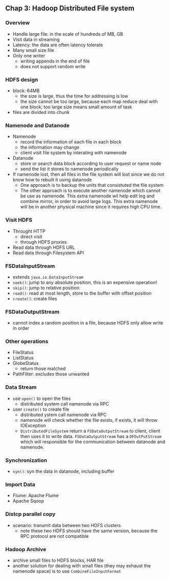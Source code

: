 ## Chap 3: Hadoop Distributed File system

### Overview
- Handle large file: in the scale of hundreds of MB, GB
- Visit data in streaming
- Latency: the data are often latency tolerate
- Many small size file
- Only one writer
  - writing appends in the end of file
  - does not support random write

### HDFS design
- block: 64MB
  - the size is large, thus the time for addressing is low
  - the size cannot be too large, because each map reduce deal with one block; too large size means small amount of task
- files are divided into chunk

### Namenode and Datanode
- Namenode
  - record the information of each file in each block
  - the information may change
  - client visit file system by interating with namenode
- Datanode
  - store or search data block according to user request or name node
  - send the list it stores to namenode periodically
- If namenode lost, then all files in the file system will lost since we do not know how to rebuilt it using datanode
  - One approach is to backup the units that consistuted the file system
  - The other approach is to execute another namenode which cannot be use as namenode. This extra namenode wil help edit log and combine mirror, in order to avoid large logs. This extra namenode will be in another physical machine since it requires high CPU time.

### Visit HDFS
- Throught HTTP
  - direct visit
  - through HDFS proxies
- Read data through HDFS URL
- Read data through Filesystem API

### FSDataInputStream
- extends `java.io.DataInputStream`
- `seek()`: jump to any absolute position, this is an expensive operation!
- `skip()`: jump to relative position
- `read()`: read at most length, store to the buffer with offset position
- `create()`: create files

### FSDataOutputStream
- cannot index a random position in a file, because HDFS only allow write in order

### Other operations
- FileStatus
- ListStatus
- GlobeStatus
  - return those matched
- PathFilter: excludes those unwanted

### Data Stream
- use `open()` to open the files
  - distributed system call namenode via RPC
- user `create()` to create file
  - distributed ystem call namenode via RPC
  - namenode will check whether the file exists, if exists, it will throw IOException
  - `DistributedFileSystem` return a `FSDataOutputStream` to client, client then uses it to write data. `FSDataOutputStream` has a `DFOutPutStream` which will responsible for the communication between datanode and namenode.

### Synchronization
- `syn()`: syn the data in datanode, including buffer

### Import Data
- Flume: Apache Flume
- Apache Sqoop

### Distcp parallel copy
- scenario: transmit data between two HDFS clusters
  - note these two HDFS should have the same version, because the RPC protocol are not compatible

### Hadoop Archive
- archive small files to HDFS blocks, HAR file
- another solution for dealing with small files (they may exhaust the namenode space) is to use `CombineFileInputFormat`

